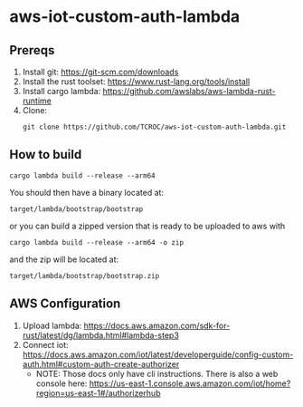 # aws-iot-custom-auth-lambda

## Prereqs

1. Install git: https://git-scm.com/downloads
1. Install the rust toolset: https://www.rust-lang.org/tools/install
1. Install cargo lambda: https://github.com/awslabs/aws-lambda-rust-runtime
1. Clone:
    ```
    git clone https://github.com/TCROC/aws-iot-custom-auth-lambda.git
    ```

## How to build

```
cargo lambda build --release --arm64
```

You should then have a binary located at: 

```
target/lambda/bootstrap/bootstrap
```

or you can build a zipped version that is ready to be uploaded to aws with

```
cargo lambda build --release --arm64 -o zip
```

and the zip will be located at:

```
target/lambda/bootstrap/bootstrap.zip
```

## AWS Configuration

1. Upload lambda: https://docs.aws.amazon.com/sdk-for-rust/latest/dg/lambda.html#lambda-step3
1. Connect iot: https://docs.aws.amazon.com/iot/latest/developerguide/config-custom-auth.html#custom-auth-create-authorizer
    - NOTE: Those docs only have cli instructions. There is also a web console here: https://us-east-1.console.aws.amazon.com/iot/home?region=us-east-1#/authorizerhub